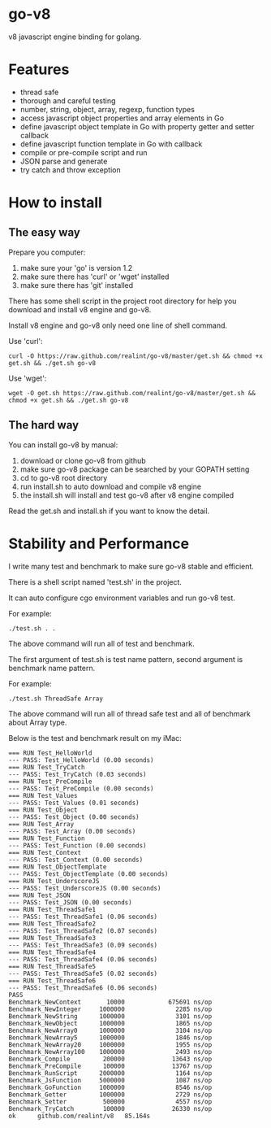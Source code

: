 go-v8
=====

v8 javascript engine binding for golang.

Features
=======

* thread safe
* thorough and careful testing
* number, string, object, array, regexp, function types
* access javascript object properties and array elements in Go
* define javascript object template in Go with property getter and setter callback
* define javascript function template in Go with callback
* compile or pre-compile script and run
* JSON parse and generate
* try catch and throw exception

How to install
==============

The easy way
------------

Prepare you computer:

1. make sure your 'go' is version 1.2
2. make sure there has 'curl' or 'wget' installed
3. make sure there has 'git' installed

There has some shell script in the project root directory for help you download and install v8 engine and go-v8.

Install v8 engine and go-v8 only need one line of shell command.

Use 'curl':

```
curl -O https://raw.github.com/realint/go-v8/master/get.sh && chmod +x get.sh && ./get.sh go-v8
```

Use 'wget':

```
wget -O get.sh https://raw.github.com/realint/go-v8/master/get.sh && chmod +x get.sh && ./get.sh go-v8
```

The hard way
------------

You can install go-v8 by manual:

1. download or clone go-v8 from github
2. make sure go-v8 package can be searched by your GOPATH setting
3. cd to go-v8 root directory
4. run install.sh to auto download and compile v8 engine
5. the install.sh will install and test go-v8 after v8 engine compiled

Read the get.sh and install.sh if you want to know the detail.

Stability and Performance
=========================

I write many test and benchmark to make sure go-v8 stable and efficient.

There is a shell script named 'test.sh' in the project. 

It can auto configure cgo environment variables and run go-v8 test.

For example:

```
./test.sh . .
```

The above command will run all of test and benchmark.

The first argument of test.sh is test name pattern, second argument is benchmark name pattern.

For example:

```
./test.sh ThreadSafe Array
```

The above command will run all of thread safe test and all of benchmark about Array type.

Below is the test and benchmark result on my iMac:

```
=== RUN Test_HelloWorld
--- PASS: Test_HelloWorld (0.00 seconds)
=== RUN Test_TryCatch
--- PASS: Test_TryCatch (0.03 seconds)
=== RUN Test_PreCompile
--- PASS: Test_PreCompile (0.00 seconds)
=== RUN Test_Values
--- PASS: Test_Values (0.01 seconds)
=== RUN Test_Object
--- PASS: Test_Object (0.00 seconds)
=== RUN Test_Array
--- PASS: Test_Array (0.00 seconds)
=== RUN Test_Function
--- PASS: Test_Function (0.00 seconds)
=== RUN Test_Context
--- PASS: Test_Context (0.00 seconds)
=== RUN Test_ObjectTemplate
--- PASS: Test_ObjectTemplate (0.00 seconds)
=== RUN Test_UnderscoreJS
--- PASS: Test_UnderscoreJS (0.00 seconds)
=== RUN Test_JSON
--- PASS: Test_JSON (0.00 seconds)
=== RUN Test_ThreadSafe1
--- PASS: Test_ThreadSafe1 (0.06 seconds)
=== RUN Test_ThreadSafe2
--- PASS: Test_ThreadSafe2 (0.07 seconds)
=== RUN Test_ThreadSafe3
--- PASS: Test_ThreadSafe3 (0.09 seconds)
=== RUN Test_ThreadSafe4
--- PASS: Test_ThreadSafe4 (0.06 seconds)
=== RUN Test_ThreadSafe5
--- PASS: Test_ThreadSafe5 (0.02 seconds)
=== RUN Test_ThreadSafe6
--- PASS: Test_ThreadSafe6 (0.06 seconds)
PASS
Benchmark_NewContext       10000            675691 ns/op
Benchmark_NewInteger     1000000              2285 ns/op
Benchmark_NewString      1000000              3101 ns/op
Benchmark_NewObject      1000000              1865 ns/op
Benchmark_NewArray0      1000000              3104 ns/op
Benchmark_NewArray5      1000000              1846 ns/op
Benchmark_NewArray20     1000000              1955 ns/op
Benchmark_NewArray100    1000000              2493 ns/op
Benchmark_Compile         200000             13643 ns/op
Benchmark_PreCompile      100000             13767 ns/op
Benchmark_RunScript      2000000              1164 ns/op
Benchmark_JsFunction     5000000              1087 ns/op
Benchmark_GoFunction     1000000              8546 ns/op
Benchmark_Getter         1000000              2729 ns/op
Benchmark_Setter          500000              4557 ns/op
Benchmark_TryCatch        100000             26330 ns/op
ok      github.com/realint/v8   85.164s
```
